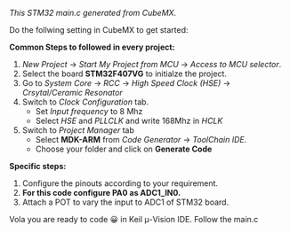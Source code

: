 *This STM32 main.c generated from CubeMX.* 

Do the follwing setting in CubeMX to get started:  
  
**Common Steps to followed in every project:** 

1. *New Project* &#x2192; *Start My Project from MCU* &#x2192; *Access to MCU selector*.
2. Select the board **STM32F407VG** to initialze the project.
3. Go to *System Core* &#x2192; *RCC* &#x2192; *High Speed Clock (HSE)* &#x2192; *Crsytal/Ceramic Resonator*
4. Switch to *Clock Configuration* tab.
    * Set *Input frequency* to 8 Mhz
    * Select *HSE* and *PLLCLK* and write 168Mhz in *HCLK*
5. Switch to *Project Manager* tab 
    * Select **MDK-ARM** from *Code Generator* &#x2192; *ToolChain IDE.*
    * Choose your folder and click on **Generate Code**

**Specific steps:**   
1.  Configure the pinouts according to your requirement.  
2.  **For this code configure PA0 as ADC1_IN0.**  
3.  Attach a POT to vary the input to ADC1 of STM32 board. 

Vola you are ready to code 😀 in Keil μ-Vision IDE. Follow the main.c 